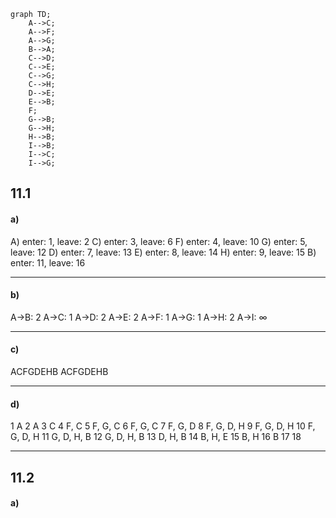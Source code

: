 
```mermaid
graph TD;
    A-->C;
    A-->F;
    A-->G;
    B-->A;
    C-->D;
    C-->E;
    C-->G;
    C-->H;
    D-->E;
    E-->B;
    F;
    G-->B;
    G-->H;
    H-->B;
    I-->B;
    I-->C;
    I-->G;    
```

## 11.1
#### a)
A) enter: 1, leave: 2
C) enter: 3, leave: 6
F) enter: 4, leave: 10
G) enter: 5, leave: 12
D) enter: 7, leave: 13
E) enter: 8, leave: 14
H) enter: 9, leave: 15
B) enter: 11, leave: 16

___
#### b)
A->B: 2
A->C: 1
A->D: 2
A->E: 2
A->F: 1
A->G: 1
A->H: 2
A->I: $\infty$

___
#### c)
ACFGDEHB
ACFGDEHB

___
#### d)
1 A
2 A
3 C
4 F, C
5 F, G, C
6 F, G, C
7 F, G, D
8 F, G, D, H
9 F, G, D, H
10 F, G, D, H
11 G, D, H, B
12 G, D, H, B
13 D, H, B
14 B, H, E
15 B, H
16 B
17
18

___

## 11.2

#### a)

